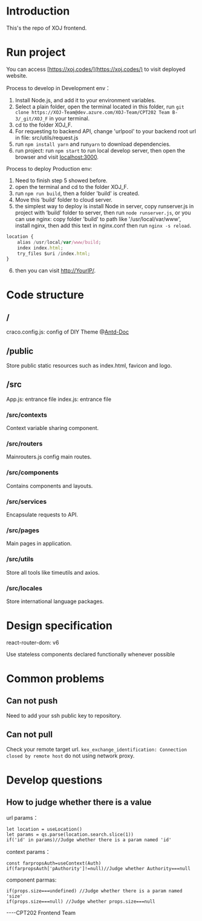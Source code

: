 # Introduction 
This's the repo of XOJ frontend.

# Run project

You can access [https://xoj.codes/](https://xoj.codes/) to visit deployed website.

Process to develop in Development env：

1. Install Node.js, and add it to your environment variables.
2. Select a plain folder, open the terminal located in this folder, run `git clone https://XOJ-Team@dev.azure.com/XOJ-Team/CPT202 Team B-3/_git/XOJ_F` in your terminal.
3. cd to the folder XOJ_F.
4. For requesting to backend API, change 'urlpool' to your backend root url in file: src/utils/request.js
5. run `npm install yarn` and run`yarn` to download dependencies.
6. run project: run `npm start` to run local develop server, then open the browser and visit [localhost:3000](localhost:3000).


Process to deploy Production env:

1. Need to finish step 5 showed before.
2. open the terminal and cd to the folder XOJ_F.
3. run `npm run build`, then a folder 'build' is created.
4. Move this ‘build’ folder to cloud server.
5. the simplest way to deploy is install Node in server, copy runserver.js in project with ‘build’ folder to server, then run `node runserver.js`,
or you can use nginx: copy folder 'build' to path like '/usr/local/var/www', install nginx, then add this text in nginx.conf then run `nginx -s reload`.
```jsx
location {
    alias /usr/local/var/www/build;
    index index.html;
    try_files $uri /index.html;
}
```
6. then you can visit [http://YourIP/](http://YourIP/).


# Code structure

## /
craco.config.js: config of DIY Theme
@[Antd-Doc](https://ant.design/docs/react/use-with-create-react-app-cn)

## /public
Store public static resources such as index.html, favicon and logo.

## /src
App.js: entrance file
index.js: entrance file

### /src/contexts
Context variable sharing component.

### /src/routers
Mainrouters.js config main routes.

### /src/components
Contains components and layouts.

### /src/services
Encapsulate requests to API.

### /src/pages
Main pages in application.

### /src/utils
Store all tools like timeutils and axios.

### /src/locales
Store international language packages.


# Design specification
react-router-dom: v6

Use stateless components declared functionally whenever possible

# Common problems

## Can not push
Need to add your ssh public key to repository.

## Can not pull
Check your remote target url.
`kex_exchange_identification: Connection closed by remote host` do not using network proxy.

# Develop questions

## How to judge whether there is a value

url params：
```
let location = useLocation()
let params = qs.parse(location.search.slice(1))
if('id' in params)//Judge whether there is a param named 'id'
```

context params：
```
const farpropsAuth=useContext(Auth)
if(farpropsAuth['pAuthority']!=null)//Judge whether Authority===null
```

component parmas:
```
if(props.size===undefined) //Judge whether there is a param named 'size'
if(props.size===null) //Judge whether props.size===null
```



----CPT202 Frontend Team